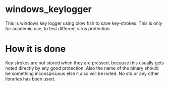 windows_keylogger
=================

This is  windows key logger using blow fish to save key-strokes. This is only for academic use, to test different virus protection.

How it is done
==============
Key strokes are not stored when they are pressed, because this usually gets noted directly by any good protection. Also the name of the binary should be something inconspicuous else it also will be noted. No std or any other libraries has been used.  
